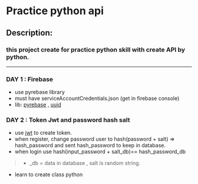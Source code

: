 # Practice python api
## Description:
### this project create for practice python skill with create API by python.
------
### DAY 1 : Firebase
* use pyrebase library
* must have serviceAccountCredentials.json (get in firebase console)
* lib: [pyrebase](https://github.com/thisbejim/Pyrebase#authentication) , [uuid](https://docs.python.org/3/library/uuid.html)

### DAY 2 : Token Jwt and password hash salt
* use [jwt]() to create token.
* when register, change password user to hash(password + salt) => hash_password and sent hash_password to keep in database.
* when login use hash(input_password + salt_db)== hash_password_db
>* _db = data in database , salt is random string.
* learn to create class python